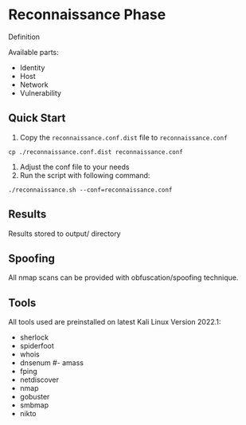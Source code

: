 # Reconnaissance Phase

Definition

Available parts:
- Identity
- Host
- Network
- Vulnerability

## Quick Start

1. Copy the `reconnaissance.conf.dist` file to `reconnaissance.conf`
```
cp ./reconnaissance.conf.dist reconnaissance.conf
```
1. Adjust the conf file to your needs
1. Run the script with following command:
```
./reconnaissance.sh --conf=reconnaissance.conf
```

## Results

Results stored to output/ directory

## Spoofing

All nmap scans can be provided with obfuscation/spoofing technique. 

## Tools

All tools used are preinstalled on latest Kali Linux Version 2022.1:  
- sherlock
- spiderfoot
- whois
- dnsenum
#- amass
- fping
- netdiscover
- nmap
- gobuster
- smbmap
- nikto